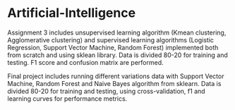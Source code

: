 # Artificial-Intelligence
Assignment 3 includes unsupervised learning algorithm (Kmean clustering, Agglomerative clustering) and supervised learning algorithms (Logistic Regression, Support Vector Machine, Random Forest) implemented both from scratch and using sklean library.
Data is divided 80-20 for training and testing. F1 score and confusion matrix are performed.

Final project includes running different variations data with Support Vector Machine, Random Forest and Naive Bayes algorithm from sklearn.
Data is divided 80-20 for training and testing, using cross-validation, f1 and learning curves for performance metrics.
